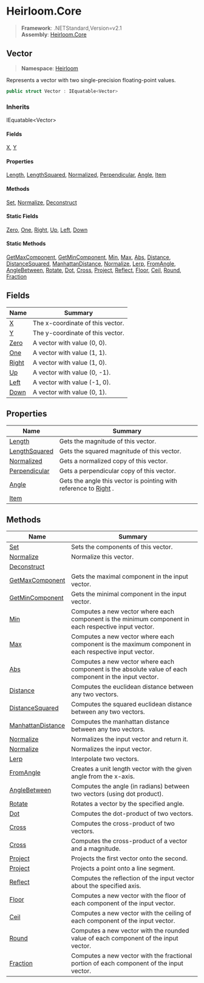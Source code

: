# Heirloom.Core

> **Framework**: .NETStandard,Version=v2.1  
> **Assembly**: [Heirloom.Core][0]  

## Vector

> **Namespace**: [Heirloom][0]  

Represents a vector with two single-precision floating-point values.

```cs
public struct Vector : IEquatable<Vector>
```

### Inherits

IEquatable\<Vector>

#### Fields

[X][1], [Y][2]

#### Properties

[Length][3], [LengthSquared][4], [Normalized][5], [Perpendicular][6], [Angle][7], [Item][8]

#### Methods

[Set][9], [Normalize][10], [Deconstruct][11]

#### Static Fields

[Zero][12], [One][13], [Right][14], [Up][15], [Left][16], [Down][17]

#### Static Methods

[GetMaxComponent][18], [GetMinComponent][19], [Min][20], [Max][21], [Abs][22], [Distance][23], [DistanceSquared][24], [ManhattanDistance][25], [Normalize][10], [Lerp][26], [FromAngle][27], [AngleBetween][28], [Rotate][29], [Dot][30], [Cross][31], [Project][32], [Reflect][33], [Floor][34], [Ceil][35], [Round][36], [Fraction][37]

## Fields

| Name        | Summary                          |
|-------------|----------------------------------|
| [X][1]      | The x-coordinate of this vector. |
| [Y][2]      | The y-coordinate of this vector. |
| [Zero][12]  | A vector with value (0, 0).      |
| [One][13]   | A vector with value (1, 1).      |
| [Right][14] | A vector with value (1, 0).      |
| [Up][15]    | A vector with value (0, -1).     |
| [Left][16]  | A vector with value (-1, 0).     |
| [Down][17]  | A vector with value (0, 1).      |

## Properties

| Name               | Summary                                                                |
|--------------------|------------------------------------------------------------------------|
| [Length][3]        | Gets the magnitude of this vector.                                     |
| [LengthSquared][4] | Gets the squared magnitude of this vector.                             |
| [Normalized][5]    | Gets a normalized copy of this vector.                                 |
| [Perpendicular][6] | Gets a perpendicular copy of this vector.                              |
| [Angle][7]         | Gets the angle this vector is pointing with reference to [Right][14] . |
| [Item][8]          |                                                                        |

## Methods

| Name                    | Summary                                                                                                 |
|-------------------------|---------------------------------------------------------------------------------------------------------|
| [Set][9]                | Sets the components of this vector.                                                                     |
| [Normalize][10]         | Normalize this vector.                                                                                  |
| [Deconstruct][11]       |                                                                                                         |
| [GetMaxComponent][18]   | Gets the maximal component in the input vector.                                                         |
| [GetMinComponent][19]   | Gets the minimal component in the input vector.                                                         |
| [Min][20]               | Computes a new vector where each component is the minimum component in each respective input vector.    |
| [Max][21]               | Computes a new vector where each component is the maximum component in each respective input vector.    |
| [Abs][22]               | Computes a new vector where each component is the absolute value of each component in the input vector. |
| [Distance][23]          | Computes the euclidean distance between any two vectors.                                                |
| [DistanceSquared][24]   | Computes the squared euclidean distance between any two vectors.                                        |
| [ManhattanDistance][25] | Computes the manhattan distance between any two vectors.                                                |
| [Normalize][10]         | Normalizes the input vector and return it.                                                              |
| [Normalize][10]         | Normalizes the input vector.                                                                            |
| [Lerp][26]              | Interpolate two vectors.                                                                                |
| [FromAngle][27]         | Creates a unit length vector with the given angle from the x-axis.                                      |
| [AngleBetween][28]      | Computes the angle (in radians) between two vectors (using dot product).                                |
| [Rotate][29]            | Rotates a vector by the specified angle.                                                                |
| [Dot][30]               | Computes the dot-product of two vectors.                                                                |
| [Cross][31]             | Computes the cross-product of two vectors.                                                              |
| [Cross][31]             | Computes the cross-product of a vector and a magnitude.                                                 |
| [Project][32]           | Projects the first vector onto the second.                                                              |
| [Project][32]           | Projects a point onto a line segment.                                                                   |
| [Reflect][33]           | Computes the reflection of the input vector about the specified axis.                                   |
| [Floor][34]             | Computes a new vector with the floor of each component of the input vector.                             |
| [Ceil][35]              | Computes a new vector with the ceiling of each component of the input vector.                           |
| [Round][36]             | Computes a new vector with the rounded value of each component of the input vector.                     |
| [Fraction][37]          | Computes a new vector with the fractional portion of each component of the input vector.                |

[0]: ../Heirloom.Core.md
[1]: Heirloom.Vector.X.md
[2]: Heirloom.Vector.Y.md
[3]: Heirloom.Vector.Length.md
[4]: Heirloom.Vector.LengthSquared.md
[5]: Heirloom.Vector.Normalized.md
[6]: Heirloom.Vector.Perpendicular.md
[7]: Heirloom.Vector.Angle.md
[8]: Heirloom.Vector.Item.md
[9]: Heirloom.Vector.Set.md
[10]: Heirloom.Vector.Normalize.md
[11]: Heirloom.Vector.Deconstruct.md
[12]: Heirloom.Vector.Zero.md
[13]: Heirloom.Vector.One.md
[14]: Heirloom.Vector.Right.md
[15]: Heirloom.Vector.Up.md
[16]: Heirloom.Vector.Left.md
[17]: Heirloom.Vector.Down.md
[18]: Heirloom.Vector.GetMaxComponent.md
[19]: Heirloom.Vector.GetMinComponent.md
[20]: Heirloom.Vector.Min.md
[21]: Heirloom.Vector.Max.md
[22]: Heirloom.Vector.Abs.md
[23]: Heirloom.Vector.Distance.md
[24]: Heirloom.Vector.DistanceSquared.md
[25]: Heirloom.Vector.ManhattanDistance.md
[26]: Heirloom.Vector.Lerp.md
[27]: Heirloom.Vector.FromAngle.md
[28]: Heirloom.Vector.AngleBetween.md
[29]: Heirloom.Vector.Rotate.md
[30]: Heirloom.Vector.Dot.md
[31]: Heirloom.Vector.Cross.md
[32]: Heirloom.Vector.Project.md
[33]: Heirloom.Vector.Reflect.md
[34]: Heirloom.Vector.Floor.md
[35]: Heirloom.Vector.Ceil.md
[36]: Heirloom.Vector.Round.md
[37]: Heirloom.Vector.Fraction.md
